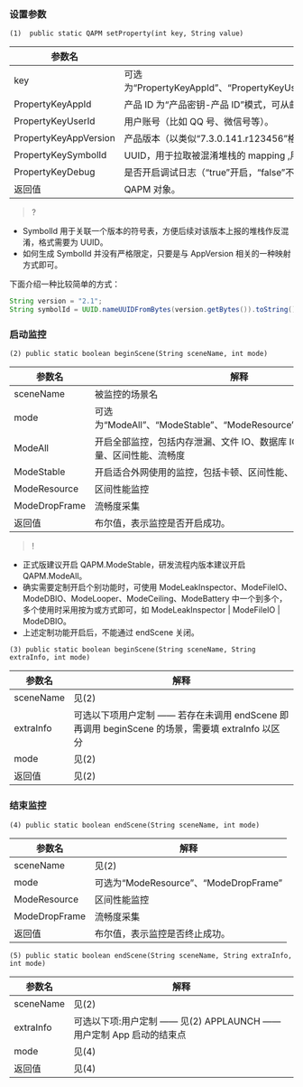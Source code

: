 ### 设置参数

```
(1)  public static QAPM setProperty(int key, String value)
```

| 参数名                   | 解释                                       |
| --------------------- | ---------------------------------------- |
| key                   | 可选为“PropertyKeyAppId”、“PropertyKeyUserId”、“PropertyKeyAppVersion”、“PropertyKeySymbolId”、“PropertyKeyDebug”。 |
| PropertyKeyAppId      | 产品 ID 为“产品密钥-产品 ID”模式，可从邮件中获取。           |
| PropertyKeyUserId     | 用户账号（比如 QQ 号、微信号等）。                      |
| PropertyKeyAppVersion | 产品版本（以类似“7.3.0.141.r123456”格式填写，后台可以解析出大版本号和 revision）。 |
| PropertyKeySymbolId   | UUID，用于拉取被混淆堆栈的 mapping ,用于做堆栈翻译用，见说明    |
| PropertyKeyDebug      | 是否开启调试日志（“true”开启，“false”不开启，默认后者）。      |
| 返回值                   | QAPM 对象。                                 |

>?
- SymbolId 用于关联一个版本的符号表，方便后续对该版本上报的堆栈作反混淆，格式需要为 UUID。
- 如何生成 SymbolId 并没有严格限定，只要是与 AppVersion 相关的一种映射方式即可。

下面介绍一种比较简单的方式：

```Java
String version = "2.1";
String symbolId = UUID.nameUUIDFromBytes(version.getBytes()).toString();
```


### 启动监控
```
(2) public static boolean beginScene(String sceneName, int mode)
```

| 参数名           | 解释                                       |
| ------------- | ---------------------------------------- |
| sceneName     | 被监控的场景名                                  |
| mode          | 可选为“ModeAll”、“ModeStable”、“ModeResource”、“ModeDropFrame”|
| ModeAll       | 开启全部监控，包括内存泄漏、文件 IO、数据库 IO、卡顿、触顶、电量、区间性能、流畅度 |
| ModeStable    | 开启适合外网使用的监控，包括卡顿、区间性能、流畅度                |
| ModeResource  | 区间性能监控                                   |
| ModeDropFrame | 流畅度采集                                    |
| 返回值           | 布尔值，表示监控是否开启成功。                          |

>!
- 正式版建议开启 QAPM.ModeStable，研发流程内版本建议开启 QAPM.ModeAll。 
- 确实需要定制开启个别功能时，可使用 ModeLeakInspector、ModeFileIO、ModeDBIO、ModeLooper、ModeCeiling、ModeBattery 中一个到多个，多个使用时采用按为或方式即可，如 ModeLeakInspector | ModeFileIO | ModeDBIO。
- 上述定制功能开启后，不能通过 endScene 关闭。



```
(3) public static boolean beginScene(String sceneName, String extraInfo, int mode)
```

| 参数名       | 解释                                       |
| --------- | ---------------------------------------- |
| sceneName | 见(2)                                     |
| extraInfo | 可选以下项用户定制 —— 若存在未调用 endScene 即再调用 beginScene 的场景，需要填 extraInfo 以区分 |
| mode      | 见(2)                                     |
| 返回值       | 见(2)                                     |


### 结束监控
```
(4) public static boolean endScene(String sceneName, int mode)
```

| 参数名           | 解释                                 |
| ------------- | ---------------------------------- |
| sceneName     | 见(2)                               |
| mode          | 可选为“ModeResource”、“ModeDropFrame”|
| ModeResource  | 区间性能监控                             |
| ModeDropFrame | 流畅度采集                              |
| 返回值           | 布尔值，表示监控是否终止成功。                    |

```
(5) public static boolean endScene(String sceneName, String extraInfo, int mode)
```

| 参数名       | 解释                                       |
| --------- | ---------------------------------------- |
| sceneName | 见(2)                                     |
| extraInfo | 可选以下项:用户定制 —— 见(2) APPLAUNCH —— 用户定制 App 启动的结束点 |
| mode      | 见(4)                                     |
| 返回值       | 见(4)                                     |
